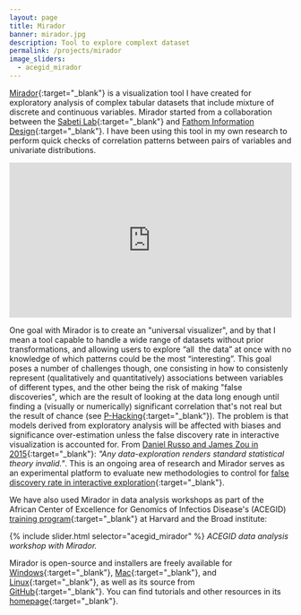 ```yaml
---
layout: page
title: Mirador
banner: mirador.jpg
description: Tool to explore complext dataset
permalink: /projects/mirador
image_sliders:
  - acegid_mirador
---
```


[Mirador](https://fathom.info/mirador/){:target="_blank"} is a visualization tool I have created for exploratory analysis of complex tabular datasets that include mixture of discrete and continuous variables. Mirador started from a collaboration between the [Sabeti Lab](https://www.sabetilab.org/){:target="_blank"} and [Fathom Information Design](https://fathom.info/){:target="_blank"}. I have been using this tool in my own research to perform quick checks of correlation patterns between pairs of variables and univariate distributions. 

<div style="padding:55% 0 0 0;position:relative;"><iframe src="https://player.vimeo.com/video/110323353?title=0&byline=0&portrait=0" style="position:absolute;top:0;left:0;width:100%;height:100%;" frameborder="0" webkitallowfullscreen mozallowfullscreen allowfullscreen></iframe></div><script src="https://player.vimeo.com/api/player.js"></script>

One goal with Mirador is to create an "universal visualizer", and by that I mean a tool capable to handle a wide range of datasets without prior transformations, and allowing users to explore “all  the data” at once with no knowledge of which patterns could be the most “interesting”. This goal poses a number of challenges though, one consisting in how to consistenly represent (qualitatively and quantitatively) associations between variables of different types, and the other being the risk of making "false discoveries", which are the result of looking at the data long enough until finding a (visually or numerically) significant correlation that's not real but the result of chance (see [P-Hacking](https://fivethirtyeight.com/features/science-isnt-broken/){:target="_blank"}). The problem is that models derived from exploratory analysis will be affected with biases and significance over-estimation unless the false discovery rate in interactive visualization is accounted for. From [Daniel Russo and James Zou in 2015](https://arxiv.org/abs/1511.05219){:target="_blank"}: _"Any data-exploration renders standard statistical theory invalid."_. This is an ongoing area of research and Mirador serves as an experimental platform to evaluate new methodologies to control for [false discovery rate in interactive exploration](https://arxiv.org/abs/1612.01040){:target="_blank"}.

We have also used Mirador in data analysis workshops as part of the African Center of Excellence for Genomics of Infectios Disease's (ACEGID) [training program](http://acegid.org/index.php?active=page&pgcat=training){:target="_blank"} at Harvard and the Broad institute:


{% include slider.html selector="acegid_mirador" %}
*ACEGID data analysis workshop with Mirador.*

Mirador is open-source and installers are freely available for [Windows](https://github.com/mirador/mirador/releases/tag/latest-windows){:target="_blank"}, [Mac](https://github.com/mirador/mirador/releases/tag/latest-macos){:target="_blank"}, and [Linux](https://github.com/mirador/mirador/releases/tag/latest-linux){:target="_blank"}, as well as its source from [GitHub](https://github.com/mirador/mirador){:target="_blank"}. You can find tutorials and other resources in its [homepage](https://fathom.info/mirador/){:target="_blank"}.
